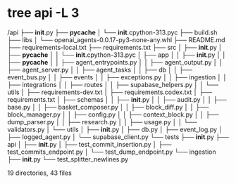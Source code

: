 # tree api -L 3
/api
├── __init__.py
├── __pycache__
│   └── __init__.cpython-313.pyc
├── build.sh
├── libs
│   └── openai_agents-0.0.17-py3-none-any.whl
├── README.md
├── requirements-local.txt
├── requirements.txt
├── src
│   ├── __init__.py
│   ├── __pycache__
│   │   └── __init__.cpython-313.pyc
│   ├── app
│   │   ├── __init__.py
│   │   ├── __pycache__
│   │   ├── agent_entrypoints.py
│   │   ├── agent_output.py
│   │   ├── agent_server.py
│   │   ├── agent_tasks
│   │   ├── db
│   │   ├── event_bus.py
│   │   ├── events
│   │   ├── exceptions.py
│   │   ├── ingestion
│   │   ├── integrations
│   │   ├── routes
│   │   ├── supabase_helpers.py
│   │   └── utils
│   ├── requirements-dev.txt
│   ├── requirements.codex.txt
│   ├── requirements.txt
│   ├── schemas
│   │   ├── __init__.py
│   │   ├── audit.py
│   │   ├── base.py
│   │   ├── basket_composer.py
│   │   ├── block_diff.py
│   │   ├── block_manager.py
│   │   ├── config.py
│   │   ├── context_block.py
│   │   ├── dump_parser.py
│   │   ├── research.py
│   │   ├── usage.py
│   │   └── validators.py
│   └── utils
│       ├── __init__.py
│       ├── db.py
│       ├── event_log.py
│       ├── logged_agent.py
│       └── supabase_client.py
└── tests
    ├── __init__.py
    ├── api
    │   ├── __init__.py
    │   ├── test_commit_insertion.py
    │   ├── test_commits_endpoint.py
    │   └── test_dump_endpoint.py
    └── ingestion
        ├── __init__.py
        └── test_splitter_newlines.py

19 directories, 43 files
